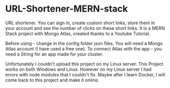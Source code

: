 # URL-Shortener-MERN-stack
URL shortener. You can sign in, create custom short links, store them in your account and see the number of clicks on these short links. It is a MERN Stack project with Mongo Atlas, created thanks to a Youtube Tutorial.

Before using - change in the config folder json files. You will need a Mongo Atlas account (I have used a free one). To connect Atlas with the app - you need a String for an app made for your cluster.

Unfortunately I couldn't upload this project on my Linux server. This Project works on both Windows and Linux. However on my Linux server I had errors with node modules that I couldn't fix. Maybe after I learn Docker, I will come back to this project and make it online.
